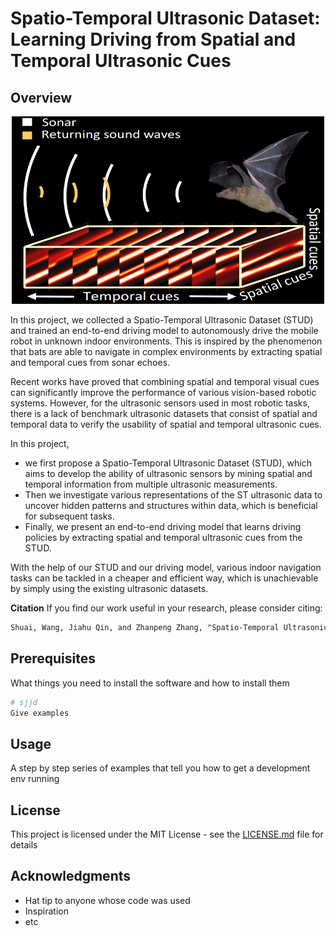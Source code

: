 <!--
 * @Author: Shuai Wang
 * @Github: https://github.com/wsustcid
 * @Version: 1.0.0
 * @Date: 2020-04-26 16:34:53
 * @LastEditTime: 2020-10-31 20:31:04
 -->

# Spatio-Temporal Ultrasonic Dataset: Learning Driving from Spatial and Temporal Ultrasonic Cues

## Overview
<div align=center> <img src=./doc/cover.png width=500, height=300 /></div>

In this project, we collected a Spatio-Temporal Ultrasonic Dataset
(STUD) and trained an end-to-end driving model to autonomously drive the mobile robot in unknown indoor environments. This is inspired by the phenomenon that bats are able to navigate in complex environments by extracting spatial and temporal cues from sonar echoes.


Recent works have proved that combining spatial and temporal visual cues can significantly improve the performance of various vision-based robotic systems. However, for the ultrasonic sensors used in most robotic tasks, there is a lack of benchmark ultrasonic datasets that consist of spatial and temporal data to verify the usability of spatial and temporal ultrasonic cues. 

In this project, 
- we first propose a Spatio-Temporal Ultrasonic Dataset (STUD), which aims to
develop the ability of ultrasonic sensors by mining spatial and temporal information from multiple ultrasonic measurements.
- Then we investigate various representations of the ST ultrasonic data to uncover hidden patterns and structures within data, which is beneficial for subsequent tasks.
- Finally, we present an end-to-end driving model that learns driving policies by extracting spatial and temporal ultrasonic cues from the STUD. 

With the help of our STUD and our driving model, various indoor navigation tasks can be tackled in a cheaper and efficient way, which is unachievable by simply using the existing ultrasonic datasets. 

**Citation**
If you find our work useful in your research, please consider citing:
```latex
Shuai, Wang, Jiahu Qin, and Zhanpeng Zhang, "Spatio-Temporal Ultrasonic Dataset: Learning Driving from Spatial and Temporal Ultrasonic Cues," In 2020 IEEE/RSJ International Conference on Intelligent Robots and Systems (IROS), pp. 1-8. IEEE, 2020.
```


## Prerequisites

What things you need to install the software and how to install them

```python
# sjjd
Give examples
```

## Usage
A step by step series of examples that tell you how to get a development env running

## License

This project is licensed under the MIT License - see the [LICENSE.md](LICENSE.md) file for details

## Acknowledgments

* Hat tip to anyone whose code was used
* Inspiration
* etc

